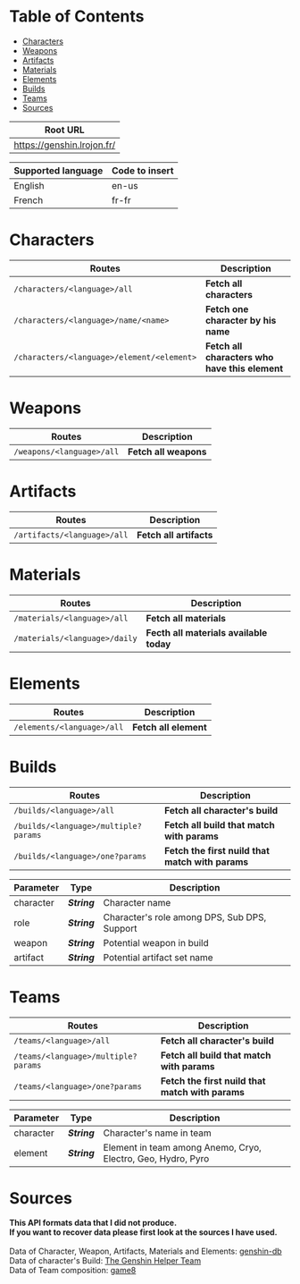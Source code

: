# Table of Contents
- [Characters](#characters)
- [Weapons](#weapons)
- [Artifacts](#artifacts)
- [Materials](#materials)
- [Elements](#elements)
- [Builds](#builds)
- [Teams](#teams)
- [Sources](#sources)

| Root URL                 |
|--------------------------|
|https://genshin.lrojon.fr/|

| Supported language | Code to insert |
| ------------------ | -------------- |
| English            | en-us          |
| French             | fr-fr          |

# Characters

| Routes                                       | Description                                    |
| -------------------------------------------- | ---------------------------------------------- |
| ``/characters/<language>/all``               | __Fetch all characters__                       |
| ``/characters/<language>/name/<name>``       | __Fetch one character by his name__            |
| ``/characters/<language>/element/<element>`` | __Fetch all characters who have this element__ |

# Weapons

| Routes                     | Description           |
| -------------------------- | --------------------- |
| ``/weapons/<language>/all`` | __Fetch all weapons__ |

# Artifacts

| Routes                       | Description             |
| ---------------------------- | ----------------------- |
| ``/artifacts/<language>/all`` | __Fetch all artifacts__ |

# Materials

| Routes                         | Description                             |
| ------------------------------ | --------------------------------------- |
| ``/materials/<language>/all``   | __Fetch all materials__                 |
| ``/materials/<language>/daily`` | __Fecth all materials available today__ |

# Elements

| Routes                      | Description           |
| --------------------------- | --------------------- |
| ``/elements/<language>/all`` | __Fetch all element__ |

# Builds

| Routes                                | Description                                      |
| ------------------------------------- | ------------------------------------------------ |
| ``/builds/<language>/all``             | __Fetch all character's build__                  |
| ``/builds/<language>/multiple?params`` | __Fetch all build that match with params__       |
| ``/builds/<language>/one?params``      | __Fetch the first nuild that match with params__ |

| Parameter | Type         | Description                                  |
| --------- | ------------ | -------------------------------------------- |
| character | ___String___ | Character name                               |
| role      | ___String___ | Character's role among DPS, Sub DPS, Support |
| weapon    | ___String___ | Potential weapon in build                    |
| artifact  | ___String___ | Potential artifact set name                  |

# Teams

| Routes                               | Description                                      |
| ------------------------------------ | ------------------------------------------------ |
| ``/teams/<language>/all``             | __Fetch all character's build__                  |
| ``/teams/<language>/multiple?params`` | __Fetch all build that match with params__       |
| ``/teams/<language>/one?params``      | __Fetch the first nuild that match with params__ |

| Parameter | Type         | Description                                                  |
| --------- | ------------ | ------------------------------------------------------------ |
| character | ___String___ | Character's name in team                                     |
| element   | ___String___ | Element in team among Anemo, Cryo, Electro, Geo, Hydro, Pyro |

# Sources

__This API formats data that I did not produce.<br>
If you want to recover data please first look at the sources I have used.__<br>
<br>
Data of Character, Weapon, Artifacts, Materials and Elements: [genshin-db](https://github.com/theBowja/genshin-db)<br>
Data of character's Build: [The Genshin Helper Team](https://docs.google.com/spreadsheets/d/1gNxZ2xab1J6o1TuNVWMeLOZ7TPOqrsf3SshP5DLvKzI/htmlview#)<br>
Data of Team composition: [game8](https://game8.co/games/Genshin-Impact/archives/301819)
